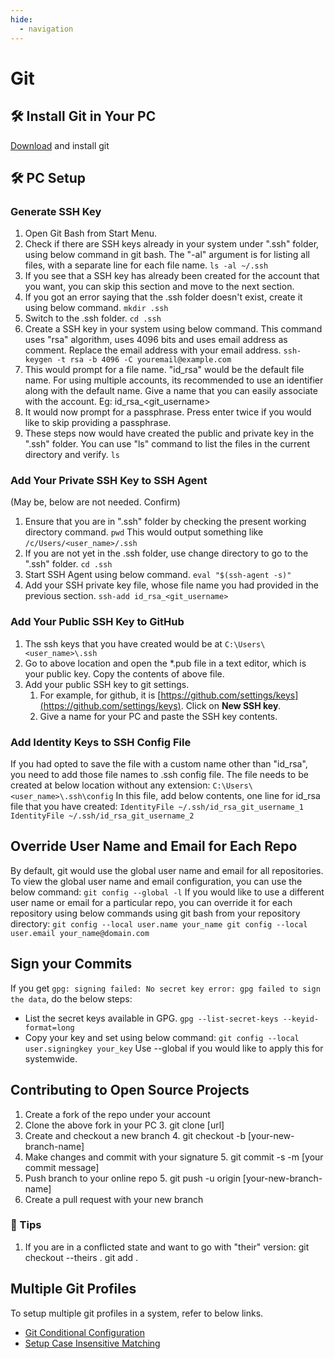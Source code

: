 ```yaml
---
hide:
  - navigation
---
```


# Git

## 🛠️ Install Git in Your PC
[Download](https://git-scm.com/downloads) and install git

## 🛠️ PC Setup

### Generate SSH Key

 1. Open Git Bash from Start Menu.
 2. Check if there are SSH keys already in your system under ".ssh" folder, using below command in git bash. The "-al" argument is for listing all files, with a separate line for each file name.
  `ls -al ~/.ssh`
 3. If you see that a SSH key has already been created for the account that you want, you can skip this section and move to the next section.
 4. If you got an error saying that the .ssh folder doesn't exist, create it using below command.
`mkdir .ssh`
 3. Switch to the .ssh folder.
`cd .ssh`
 4. Create a SSH key in your system using below command. This command uses "rsa" algorithm, uses 4096 bits and uses email address as comment. Replace the email address with your email address.
`ssh-keygen -t rsa -b 4096 -C youremail@example.com`
5. This would prompt for a file name. "id_rsa" would be the default file name. For using multiple accounts, its recommended to use an identifier along with the default name. Give a name that you can easily associate with the account. Eg: id_rsa_<git_username>
6. It would now prompt for a passphrase. Press enter twice if you would like to skip providing a passphrase.
7. These steps now would have created the public and private key in the ".ssh" folder. You can use "ls" command to list the files in the current directory and verify.
`ls`

### Add Your Private SSH Key to SSH Agent

(May be, below are not needed. Confirm)
1. Ensure that you are in ".ssh" folder by checking the present working directory command.
`pwd`
This would output something like
`/c/Users/<user_name>/.ssh`
2. If you are not yet in the .ssh folder, use change directory to go to the ".ssh" folder.
`cd .ssh`
3. Start SSH Agent using below command.
`eval "$(ssh-agent -s)"`
4. Add your SSH private key file, whose file name you had provided in the previous section. 
`ssh-add id_rsa_<git_username>`

### Add Your Public SSH Key to GitHub

 1. The ssh keys that you have created would be at `C:\Users\<user_name>\.ssh`
 2. Go to above location and open the *.pub file in a text editor, which is your public key. Copy the contents of above file. 
 3. Add your public SSH key to git settings. 
    1. For example, for github, it is [https://github.com/settings/keys](https://github.com/settings/keys). Click on **New SSH key**. 
    2. Give a name for your PC and paste the SSH key contents.

### Add Identity Keys to SSH Config File

If you had opted to save the file with a custom name other than "id_rsa", you need to add those file names to .ssh config file. The file needs to be created at below location without any extension:
`C:\Users\<user_name>\.ssh\config`
In this file, add below contents, one line for id_rsa file that you have created:
`IdentityFile ~/.ssh/id_rsa_git_username_1
IdentityFile ~/.ssh/id_rsa_git_username_2`

## Override User Name and Email for Each Repo

By default, git would use the global user name and email for all repositories. To view the global user name and email configuration, you can use the below command:
`git config --global -l`
If you would like to use a different user name or email for a particular repo, you can override it for each repository using below commands using git bash from your repository directory:
`git config --local user.name your_name
git config --local user.email your_name@domain.com`

## Sign your Commits

If you get `gpg: signing failed: No secret key
error: gpg failed to sign the data`, do the below steps:
-   List the secret keys available in GPG.
`gpg --list-secret-keys --keyid-format=long`
-   Copy your key and set using below command:
`git config --local user.signingkey your_key`
Use --global if you would like to apply this for systemwide.

## Contributing to Open Source Projects

1. Create a fork of the repo under your account
2. Clone the above fork in your PC
	3. git clone [url]
3. Create and checkout a new branch
	4. git checkout -b [your-new-branch-name]
4. Make changes and commit with your signature
	5. git commit -s -m [your commit message]
5. Push branch to your online repo
	5. git push -u origin [your-new-branch-name]
6. Create a pull request with your new branch

### 🧙 Tips

1. If you are in a conflicted state and want to go with "their" version:
git checkout --theirs .
git add .

## Multiple Git Profiles
To setup multiple git profiles in a system, refer to below links.
- [Git Conditional Configuration](https://stackoverflow.com/a/43884702)
- [Setup Case Insensitive Matching](https://stackoverflow.com/a/55107009)

